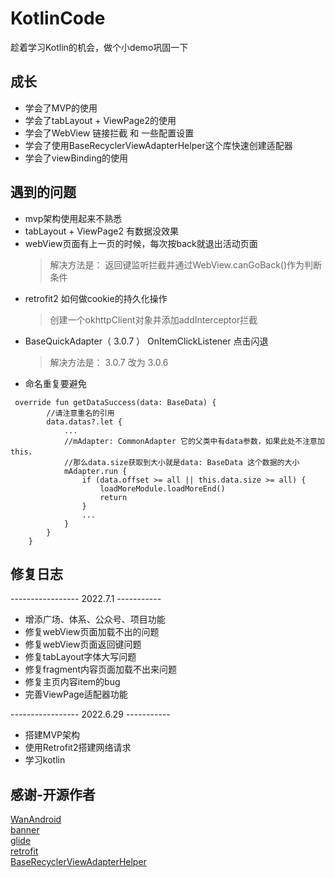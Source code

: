 # KotlinCode

趁着学习Kotlin的机会，做个小demo巩固一下

## 成长
- 学会了MVP的使用
- 学会了tabLayout + ViewPage2的使用
- 学会了WebView 链接拦截 和 一些配置设置
- 学会了使用BaseRecyclerViewAdapterHelper这个库快速创建适配器
- 学会了viewBinding的使用
 
## 遇到的问题
- mvp架构使用起来不熟悉
- tabLayout + ViewPage2 有数据没效果
- webView页面有上一页的时候，每次按back就退出活动页面
  > 解决方法是： 返回键监听拦截并通过WebView.canGoBack()作为判断条件
- retrofit2 如何做cookie的持久化操作
  > 创建一个okhttpClient对象并添加addInterceptor拦截
- BaseQuickAdapter（ 3.0.7 ） OnItemClickListener 点击闪退
  > 解决方法是： 3.0.7 改为 3.0.6
- 命名重复要避免
```
 override fun getDataSuccess(data: BaseData) {
        //请注意重名的引用
        data.datas?.let {
            ...
            //mAdapter: CommonAdapter 它的父类中有data参数，如果此处不注意加this，
            //那么data.size获取到大小就是data: BaseData 这个数据的大小
            mAdapter.run {
                if (data.offset >= all || this.data.size >= all) {
                    loadMoreModule.loadMoreEnd()
                    return
                }
                ...
            }
        }
    }
```
## 修复日志
  ----------------- 2022.7.1 -----------
- 增添广场、体系、公众号、项目功能
- 修复webView页面加载不出的问题
- 修复webView页面返回键问题
- 修复tabLayout字体大写问题
- 修复fragment内容页面加载不出来问题
- 修复主页内容item的bug
- 完善ViewPage适配器功能

 ----------------- 2022.6.29 -----------
- 搭建MVP架构
- 使用Retrofit2搭建网络请求
- 学习kotlin

## 感谢-开源作者
[WanAndroid](https://www.wanandroid.com/)  
[banner](https://github.com/youth5201314/banner)  
[glide](https://github.com/bumptech/glide)  
[retrofit](https://github.com/square/retrofit)  
[BaseRecyclerViewAdapterHelper](https://github.com/CymChad/BaseRecyclerViewAdapterHelper)
